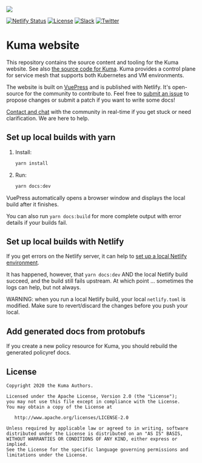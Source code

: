 [![][kuma-logo]][kuma-url]

[![Netlify Status](https://api.netlify.com/api/v1/badges/28be1f67-3436-4df7-9114-49dce7ca9a4e/deploy-status)](https://app.netlify.com/sites/kuma/deploys)
[![License](https://img.shields.io/badge/License-Apache%202.0-blue.svg)](https://github.com/kumahq/kuma/blob/master/LICENSE)
[![Slack](https://chat.kuma.io/badge.svg)](https://chat.kuma.io/)
[![Twitter](https://img.shields.io/twitter/follow/KumaMesh.svg?style=social&label=Follow)](https://twitter.com/intent/follow?screen_name=KumaMesh)

# Kuma website

This repository contains the source content and tooling for the Kuma website. See also [the source code for Kuma](https://github.com/kumahq/kuma). Kuma provides a control plane for service mesh that supports both Kubernetes and VM environments.

The website is built on [VuePress](https://vuepress.vuejs.org/) and is published with Netlify. It's open-source for the community to contribute to. Feel free to [submit an issue](https://github.com/kumahq/kuma-website/issues/new/choose) to propose changes or submit a patch if you want to write some docs! 

[Contact and chat](https://kuma.io/community) with the community in real-time if you get stuck or need clarification. We are here to help.

## Set up local builds with yarn

1.  Install:

    ```bash
    yarn install
    ```

1.  Run:

    ```bash
    yarn docs:dev
    ```

VuePress automatically opens a browser window and displays the local build after it finishes.

You can also run `yarn docs:build` for more complete output with error details if your builds fail.

## Set up local builds with Netlify

If you get errors on the Netlify server, it can help to [set up a local Netlify environment](https://docs.netlify.com/cli/get-started/).

It has happened, however, that `yarn docs:dev` AND the local Netlify build succeed, and the build still fails upstream. At which point … sometimes the logs can help, but not always.

WARNING: when you run a local Netlify build, your local `netlify.toml` is modified. Make sure to revert/discard the changes before you push your local.

## Add generated docs from protobufs

If you create a new policy resource for Kuma, you should rebuild the generated policyref docs.



## License

```
Copyright 2020 the Kuma Authors.

Licensed under the Apache License, Version 2.0 (the "License");
you may not use this file except in compliance with the License.
You may obtain a copy of the License at

   http://www.apache.org/licenses/LICENSE-2.0

Unless required by applicable law or agreed to in writing, software
distributed under the License is distributed on an "AS IS" BASIS,
WITHOUT WARRANTIES OR CONDITIONS OF ANY KIND, either express or implied.
See the License for the specific language governing permissions and
limitations under the License.
```

[kuma-url]: https://kuma.io/
[kuma-logo]: https://kuma-public-assets.s3.amazonaws.com/kuma-logo-v2.png
